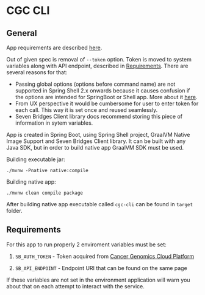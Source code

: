 <h1>CGC CLI</h1>
<h2>General</h2>

App requirements are described [here](Homework%20Java%20Developer%20role.pdf).

Out of given spec is removal of `--token` option. Token is moved to system variables along with API endpoint, 
described in [Requirements](#requirements). There are several reasons for that:

* Passing global options (options before command name) are not supported in Spring Shell 2.x onwards because it causes 
confusion if the options are intended for SpringBoot or Shell app. 
More about it [here](https://github.com/spring-projects/spring-shell/discussions/613).
* From UX perspective it would be cumbersome for user to enter token for each call. This way it is set once and reused seamlessly.
* Seven Bridges Client library docs recommend storing this piece of information in sytem variables.

App is created in Spring Boot, using Spring Shell project, GraalVM Native Image Support and Seven Bridges Client library.
It can be built with any Java SDK, but in order to build native app GraalVM SDK must be used.

Building executable jar:
```angular2html
./mvnw -Pnative native:compile 
```
Building native app:
```angular2html
./mvnw clean compile package
```
After building native app executable called `cgc-cli` can be found in `target` folder.
<h2 name="requirements">Requirements</h2>
For this app to run properly 2 enviroment variables must be set:  

1. `SB_AUTH_TOKEN` - Token acquired from [Cancer Genomics Cloud Platform](https://cgc.sbgenomics.com/developer/token)  

2. `SB_API_ENDPOINT` - Endpoint URI that can be found on the same page  

If these variables are not set in the environment application will warn you about that on each attempt to interact with the service.

